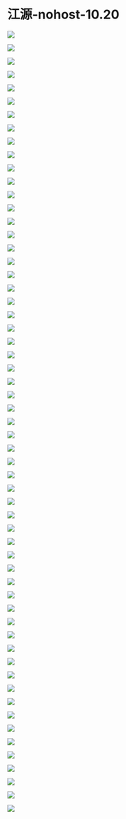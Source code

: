 # 江源-nohost-10.20

![](https://raw.githubusercontent.com/hellojd2018/ms_document/master/Qcon/Qcon_shanghai_2018/images/094900551VXvZpf/201905130949_4.png)


![](https://raw.githubusercontent.com/hellojd2018/ms_document/master/Qcon/Qcon_shanghai_2018/images/094900551VXvZpf/201905130949_5.png)


![](https://raw.githubusercontent.com/hellojd2018/ms_document/master/Qcon/Qcon_shanghai_2018/images/094900551VXvZpf/201905130949_6.png)


![](https://raw.githubusercontent.com/hellojd2018/ms_document/master/Qcon/Qcon_shanghai_2018/images/094900551VXvZpf/201905130949_7.png)


![](https://raw.githubusercontent.com/hellojd2018/ms_document/master/Qcon/Qcon_shanghai_2018/images/094900551VXvZpf/201905130949_8.png)


![](https://raw.githubusercontent.com/hellojd2018/ms_document/master/Qcon/Qcon_shanghai_2018/images/094900551VXvZpf/201905130949_9.png)


![](https://raw.githubusercontent.com/hellojd2018/ms_document/master/Qcon/Qcon_shanghai_2018/images/094900551VXvZpf/201905130949_10.png)


![](https://raw.githubusercontent.com/hellojd2018/ms_document/master/Qcon/Qcon_shanghai_2018/images/094900551VXvZpf/201905130949_11.png)


![](https://raw.githubusercontent.com/hellojd2018/ms_document/master/Qcon/Qcon_shanghai_2018/images/094900551VXvZpf/201905130949_12.png)


![](https://raw.githubusercontent.com/hellojd2018/ms_document/master/Qcon/Qcon_shanghai_2018/images/094900551VXvZpf/201905130949_13.png)


![](https://raw.githubusercontent.com/hellojd2018/ms_document/master/Qcon/Qcon_shanghai_2018/images/094900551VXvZpf/201905130949_14.png)


![](https://raw.githubusercontent.com/hellojd2018/ms_document/master/Qcon/Qcon_shanghai_2018/images/094900551VXvZpf/201905130949_15.png)


![](https://raw.githubusercontent.com/hellojd2018/ms_document/master/Qcon/Qcon_shanghai_2018/images/094900551VXvZpf/201905130949_16.png)


![](https://raw.githubusercontent.com/hellojd2018/ms_document/master/Qcon/Qcon_shanghai_2018/images/094900551VXvZpf/201905130949_17.png)


![](https://raw.githubusercontent.com/hellojd2018/ms_document/master/Qcon/Qcon_shanghai_2018/images/094900551VXvZpf/201905130949_18.png)


![](https://raw.githubusercontent.com/hellojd2018/ms_document/master/Qcon/Qcon_shanghai_2018/images/094900551VXvZpf/201905130949_19.png)


![](https://raw.githubusercontent.com/hellojd2018/ms_document/master/Qcon/Qcon_shanghai_2018/images/094900551VXvZpf/201905130949_20.png)


![](https://raw.githubusercontent.com/hellojd2018/ms_document/master/Qcon/Qcon_shanghai_2018/images/094900551VXvZpf/201905130949_21.png)


![](https://raw.githubusercontent.com/hellojd2018/ms_document/master/Qcon/Qcon_shanghai_2018/images/094900551VXvZpf/201905130949_22.png)


![](https://raw.githubusercontent.com/hellojd2018/ms_document/master/Qcon/Qcon_shanghai_2018/images/094900551VXvZpf/201905130949_23.png)


![](https://raw.githubusercontent.com/hellojd2018/ms_document/master/Qcon/Qcon_shanghai_2018/images/094900551VXvZpf/201905130949_24.png)


![](https://raw.githubusercontent.com/hellojd2018/ms_document/master/Qcon/Qcon_shanghai_2018/images/094900551VXvZpf/201905130949_25.png)


![](https://raw.githubusercontent.com/hellojd2018/ms_document/master/Qcon/Qcon_shanghai_2018/images/094900551VXvZpf/201905130949_26.png)


![](https://raw.githubusercontent.com/hellojd2018/ms_document/master/Qcon/Qcon_shanghai_2018/images/094900551VXvZpf/201905130949_27.png)


![](https://raw.githubusercontent.com/hellojd2018/ms_document/master/Qcon/Qcon_shanghai_2018/images/094900551VXvZpf/201905130949_28.png)


![](https://raw.githubusercontent.com/hellojd2018/ms_document/master/Qcon/Qcon_shanghai_2018/images/094900551VXvZpf/201905130949_29.png)


![](https://raw.githubusercontent.com/hellojd2018/ms_document/master/Qcon/Qcon_shanghai_2018/images/094900551VXvZpf/201905130949_30.png)


![](https://raw.githubusercontent.com/hellojd2018/ms_document/master/Qcon/Qcon_shanghai_2018/images/094900551VXvZpf/201905130949_31.png)


![](https://raw.githubusercontent.com/hellojd2018/ms_document/master/Qcon/Qcon_shanghai_2018/images/094900551VXvZpf/201905130949_32.png)


![](https://raw.githubusercontent.com/hellojd2018/ms_document/master/Qcon/Qcon_shanghai_2018/images/094900551VXvZpf/201905130949_33.png)


![](https://raw.githubusercontent.com/hellojd2018/ms_document/master/Qcon/Qcon_shanghai_2018/images/094900551VXvZpf/201905130949_34.png)


![](https://raw.githubusercontent.com/hellojd2018/ms_document/master/Qcon/Qcon_shanghai_2018/images/094900551VXvZpf/201905130949_35.png)


![](https://raw.githubusercontent.com/hellojd2018/ms_document/master/Qcon/Qcon_shanghai_2018/images/094900551VXvZpf/201905130949_36.png)


![](https://raw.githubusercontent.com/hellojd2018/ms_document/master/Qcon/Qcon_shanghai_2018/images/094900551VXvZpf/201905130949_37.png)


![](https://raw.githubusercontent.com/hellojd2018/ms_document/master/Qcon/Qcon_shanghai_2018/images/094900551VXvZpf/201905130949_38.png)


![](https://raw.githubusercontent.com/hellojd2018/ms_document/master/Qcon/Qcon_shanghai_2018/images/094900551VXvZpf/201905130949_39.png)


![](https://raw.githubusercontent.com/hellojd2018/ms_document/master/Qcon/Qcon_shanghai_2018/images/094900551VXvZpf/201905130949_40.png)


![](https://raw.githubusercontent.com/hellojd2018/ms_document/master/Qcon/Qcon_shanghai_2018/images/094900551VXvZpf/201905130949_41.png)


![](https://raw.githubusercontent.com/hellojd2018/ms_document/master/Qcon/Qcon_shanghai_2018/images/094900551VXvZpf/201905130949_42.png)


![](https://raw.githubusercontent.com/hellojd2018/ms_document/master/Qcon/Qcon_shanghai_2018/images/094900551VXvZpf/201905130949_43.png)


![](https://raw.githubusercontent.com/hellojd2018/ms_document/master/Qcon/Qcon_shanghai_2018/images/094900551VXvZpf/201905130949_44.png)


![](https://raw.githubusercontent.com/hellojd2018/ms_document/master/Qcon/Qcon_shanghai_2018/images/094900551VXvZpf/201905130949_45.png)


![](https://raw.githubusercontent.com/hellojd2018/ms_document/master/Qcon/Qcon_shanghai_2018/images/094900551VXvZpf/201905130949_46.png)


![](https://raw.githubusercontent.com/hellojd2018/ms_document/master/Qcon/Qcon_shanghai_2018/images/094900551VXvZpf/201905130949_47.png)


![](https://raw.githubusercontent.com/hellojd2018/ms_document/master/Qcon/Qcon_shanghai_2018/images/094900551VXvZpf/201905130949_48.png)


![](https://raw.githubusercontent.com/hellojd2018/ms_document/master/Qcon/Qcon_shanghai_2018/images/094900551VXvZpf/201905130949_49.png)


![](https://raw.githubusercontent.com/hellojd2018/ms_document/master/Qcon/Qcon_shanghai_2018/images/094900551VXvZpf/201905130949_50.png)


![](https://raw.githubusercontent.com/hellojd2018/ms_document/master/Qcon/Qcon_shanghai_2018/images/094900551VXvZpf/201905130949_51.png)


![](https://raw.githubusercontent.com/hellojd2018/ms_document/master/Qcon/Qcon_shanghai_2018/images/094900551VXvZpf/201905130949_52.png)


![](https://raw.githubusercontent.com/hellojd2018/ms_document/master/Qcon/Qcon_shanghai_2018/images/094900551VXvZpf/201905130949_53.png)


![](https://raw.githubusercontent.com/hellojd2018/ms_document/master/Qcon/Qcon_shanghai_2018/images/094900551VXvZpf/201905130949_54.png)


![](https://raw.githubusercontent.com/hellojd2018/ms_document/master/Qcon/Qcon_shanghai_2018/images/094900551VXvZpf/201905130949_55.png)


![](https://raw.githubusercontent.com/hellojd2018/ms_document/master/Qcon/Qcon_shanghai_2018/images/094900551VXvZpf/201905130949_56.png)


![](https://raw.githubusercontent.com/hellojd2018/ms_document/master/Qcon/Qcon_shanghai_2018/images/094900551VXvZpf/201905130949_57.png)


![](https://raw.githubusercontent.com/hellojd2018/ms_document/master/Qcon/Qcon_shanghai_2018/images/094900551VXvZpf/201905130949_58.png)


![](https://raw.githubusercontent.com/hellojd2018/ms_document/master/Qcon/Qcon_shanghai_2018/images/094900551VXvZpf/201905130949_59.png)


![](https://raw.githubusercontent.com/hellojd2018/ms_document/master/Qcon/Qcon_shanghai_2018/images/094900551VXvZpf/201905130949_60.png)


![](https://raw.githubusercontent.com/hellojd2018/ms_document/master/Qcon/Qcon_shanghai_2018/images/094900551VXvZpf/201905130949_61.png)


![](https://raw.githubusercontent.com/hellojd2018/ms_document/master/Qcon/Qcon_shanghai_2018/images/094900551VXvZpf/201905130949_62.png)


